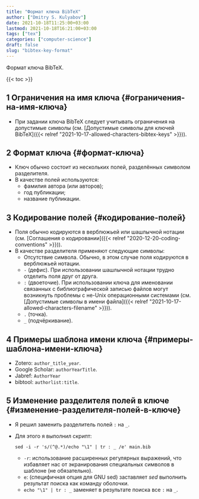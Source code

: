 ```yaml
---
title: "Формат ключа BibTeX"
author: ["Dmitry S. Kulyabov"]
date: 2021-10-18T11:25:00+03:00
lastmod: 2021-10-18T16:21:00+03:00
tags: ["tex"]
categories: ["computer-science"]
draft: false
slug: "bibtex-key-format"
---
```


Формат ключа BibTeX.

<!--more-->

{{< toc >}}


## <span class="section-num">1</span> Ограничения на имя ключа {#ограничения-на-имя-ключа}

-   При задании ключа BibTeX следует учитывать ограничения на допустимые символы (см. [Допустимые символы для ключей BibTeX]({{< relref "2021-10-17-allowed-characters-bibtex-keys" >}})).


## <span class="section-num">2</span> Формат ключа {#формат-ключа}

-   Ключ обычно состоит из нескольких полей, разделённых символом разделителя.
-   В качестве полей используются:
    -   фамилия автора (или авторов);
    -   год публикации;
    -   название публикации.


## <span class="section-num">3</span> Кодирование полей {#кодирование-полей}

-   Поля обычно кодируются в верблюжьей или шашлычной нотации (см. [Соглашения о кодировании]({{< relref "2020-12-20-coding-conventions" >}})).
-   В качестве разделителя применяют следующие символы:
    -   Отсутствие символа. Обычно, в этом случае поля кодируются в верблюжьей нотации.
    -   `-` (дефис). При использовании шашлычной нотации трудно отделить поля друг от друга.
    -   `:` (двоеточие). При использовании ключа для именовании связанных с библиографической записью файлов могут возникнуть проблемы с не-Unix операционными системами (см. [Допустимые символы в имени файла]({{< relref "2021-10-17-allowed-characters-filename" >}})).
    -   `.` (точка).
    -   `_` (подчёркивание).


## <span class="section-num">4</span> Примеры шаблона имени ключа {#примеры-шаблона-имени-ключа}

-   Zotero: `author_title_year`.
-   Google Scholar: `authorYearTitle`.
-   Jabref: `AuthorYear`
-   bibtool: `authorlist:title`.


## <span class="section-num">5</span> Изменение разделителя полей в ключе {#изменение-разделителя-полей-в-ключе}

-   Я решил заменить разделитель полей `:` на `_`.
-   Для этого я выполнил скрипт:

    ```shell
    sed -i -r 's/(^@.*)/echo "\1" | tr : _ /e' main.bib
    ```

    -   `-r`: использование расширенных регулярных выражений, что избавляет нас от экранирования специальных символов в шаблоне (не обязательно).
    -   `e`: (специфичная опция для GNU sed) заставляет _sed_ выполнить результат поиска как команду оболочки.
    -   `echo "\1" | tr : _` заменяет в результате поиска все `:` на `_`.
